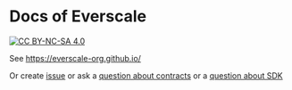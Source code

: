 # Docs of Everscale

[![CC BY-NC-SA 4.0][cc-by-nc-sa-image]][cc-by-nc-sa]

[cc-by-nc-sa]: http://creativecommons.org/licenses/by-nc-sa/4.0/
[cc-by-nc-sa-image]: https://licensebuttons.net/l/by-nc-sa/4.0/88x31.png

See https://everscale-org.github.io/

Or create [issue](https://github.com/everscale-org/docs/issues/new) or ask a [question about contracts](https://stackoverflow.com/questions/ask?tags=everscale+solidity) or a [question about SDK](https://stackoverflow.com/questions/ask?tags=everscale+sdk)
